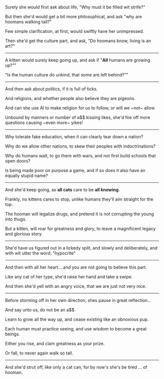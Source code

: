 Surely she would first ask about life,
"Why must it be filled wit strife?"

But then she'd would get a bit more philosophical,
and ask "why are hoomans walking tall?"

Few simple clarification, at first,
would swiftly have her unimpressed.

Then she'd get the culture part,
and ask, "Do hoomans know, living is an art?"

---

A kitten would surely keep going up,
and ask if "__All__ humans are growing up?""

"Is the human culture do unkind,
that some are left behind?""

---

And then ask about politics,
if it is full of ticks.

And religions,
and whether people also believe they are pigeons.

And can she use AI to make religion for us to follow,
or will we ~not~ allow.

Unbound by manners or number of a$$ kissing likes,
she'd fire off more questions causing ~even more~ yikes!

---

Why tolerate fake education,
when it can clearly tear down a nation?

Why do we allow other nations,
to skew their peoples with indoctrinations?

Why do humans wait, to go there with wars,
and not first build schools that open doors?

Is being made poor on purpose a game,
and if so does it also have an equally stupid name?

---

And she'd keep going,
as __all cats__ care to be __all knowing__.

Frankly, no kittens cares to stop,
unlike humans they'll aim straight for the top.

The hooman will legalize drugs,
and pretend it is not corrupting the young into thugs.

But a kitten, will roar for greatness and glory,
to leave a magnificent legacy and glorious story.

---

She'd have us figured out in a lickedy split,
and slowly and deliberately, and with wit utter the word: "hypocrite"

---

And then with all her heart...
and you are not going to believe this part.

Like any cat of her type,
she'd raise her hand and take a swipe.

And then she'd yell with an angry voice,
that we are just not very nice.

---

Before storming off in her own direction,
shes pause in great reflection...

And say unto us,
do not be an a$$.

Learn to grow all the way up,
and cease existing like an obnoxious pup.

Each human must practice seeing,
and use wisdom to become a great beings.

Either you rise,
and clam greatness as your prize.

Or fall,
to never again walk so tall.

---

And she'd strut off, like only a cat can,
for by now's she's be tired ... of hooman.

